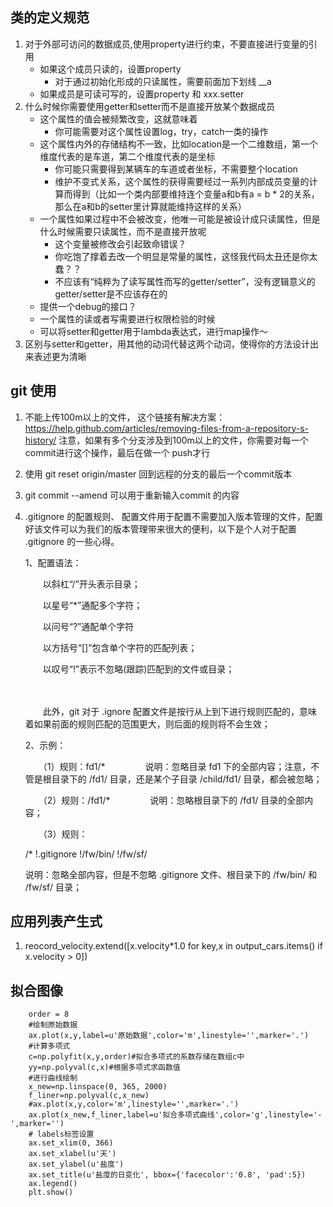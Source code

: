 ## 类的定义规范
1. 对于外部可访问的数据成员,使用property进行约束，不要直接进行变量的引用
    - 如果这个成员只读的，设置property
        - 对于通过初始化形成的只读属性，需要前面加下划线 __a
    - 如果成员是可读可写的，设置property 和 xxx.setter
2. 什么时候你需要使用getter和setter而不是直接开放某个数据成员
    - 这个属性的值会被频繁改变，这就意味着
        - 你可能需要对这个属性设置log，try，catch一类的操作
    - 这个属性内外的存储结构不一致，比如location是一个二维数组，第一个维度代表的是车道，第二个维度代表的是坐标
        - 你可能只需要得到某辆车的车道或者坐标，不需要整个location
        - 维护不变式关系，这个属性的获得需要经过一系列内部成员变量的计算而得到（比如一个类内部要维持连个变量a和b有a = b * 2的关系，那么在a和b的setter里计算就能维持这样的关系）
    - 一个属性如果过程中不会被改变，他唯一可能是被设计成只读属性，但是什么时候需要只读属性，而不是直接开放呢
        - 这个变量被修改会引起致命错误？
        - 你吃饱了撑着去改一个明显是常量的属性，这怪我代码太丑还是你太蠢？？
        - 不应该有“纯粹为了读写属性而写的getter/setter”，没有逻辑意义的getter/setter是不应该存在的
    - 提供一个debug的接口？
    - 一个属性的读或者写需要进行权限检验的时候
    - 可以将setter和getter用于lambda表达式，进行map操作～
3. 区别与setter和getter，用其他的动词代替这两个动词，使得你的方法设计出来表述更为清晰


## git 使用
1. 不能上传100m以上的文件，
这个链接有解决方案： https://help.github.com/articles/removing-files-from-a-repository-s-history/
注意，如果有多个分支涉及到100m以上的文件，你需要对每一个commit进行这个操作，最后在做一个 push才行
2. 使用 git reset origin/master 回到远程的分支的最后一个commit版本
3. git commit --amend 可以用于重新输入commit 的内容
4. .gitignore 的配置规则、
    配置文件用于配置不需要加入版本管理的文件，配置好该文件可以为我们的版本管理带来很大的便利，以下是个人对于配置 .gitignore 的一些心得。

    1、配置语法：

    　　以斜杠“/”开头表示目录；

    　　以星号“*”通配多个字符；

    　　以问号“?”通配单个字符

    　　以方括号“[]”包含单个字符的匹配列表；

    　　以叹号“!”表示不忽略(跟踪)匹配到的文件或目录；

    　　

    　　此外，git 对于 .ignore 配置文件是按行从上到下进行规则匹配的，意味着如果前面的规则匹配的范围更大，则后面的规则将不会生效；

    2、示例：

    　　（1）规则：fd1/*
    　　　　  说明：忽略目录 fd1 下的全部内容；注意，不管是根目录下的 /fd1/ 目录，还是某个子目录 /child/fd1/ 目录，都会被忽略；

    　　（2）规则：/fd1/*
    　　　　  说明：忽略根目录下的 /fd1/ 目录的全部内容；

    　　（3）规则：

    /*
    !.gitignore
    !/fw/bin/
    !/fw/sf/

    说明：忽略全部内容，但是不忽略 .gitignore 文件、根目录下的 /fw/bin/ 和 /fw/sf/ 目录；

## 应用列表产生式
1. reocord_velocity.extend([x.velocity*1.0 for key,x in output_cars.items() if x.velocity > 0])

## 拟合图像

```
    order = 8
    #绘制原始数据
    ax.plot(x,y,label=u'原始数据',color='m',linestyle='',marker='.')
    #计算多项式
    c=np.polyfit(x,y,order)#拟合多项式的系数存储在数组c中
    yy=np.polyval(c,x)#根据多项式求函数值
    #进行曲线绘制
    x_new=np.linspace(0, 365, 2000)
    f_liner=np.polyval(c,x_new)
    #ax.plot(x,y,color='m',linestyle='',marker='.')
    ax.plot(x_new,f_liner,label=u'拟合多项式曲线',color='g',linestyle='-',marker='')
    # labels标签设置
    ax.set_xlim(0, 366)
    ax.set_xlabel(u'天')
    ax.set_ylabel(u'盐度')
    ax.set_title(u'盐度的日变化', bbox={'facecolor':'0.8', 'pad':5})
    ax.legend()
    plt.show()
```